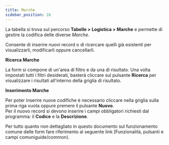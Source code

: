 ```yaml
---
title: Marche
sidebar_position: 16
---
```


La tabella si trova sul percorso **Tabelle > Logistica > Marche** e permette di gestire la codifica delle diverse *Marche*.

Consente di inserire nuovi record o di ricercare quelli già esistenti per visualizzarli, modificarli oppure cancellarli.

**Ricerca Marche**

La form si compone di un'area di filtro e da una di risultato. Una volta impostati tutti i filtri desiderati, basterà cliccare sul pulsante **Ricerca** per visualizzare i risultati all'interno della griglia di risultato.

**Inserimento Marche**

Per poter inserire nuove codifiche è necessario cliccare nella griglia sulla prima riga vuota oppure premere il pulsante **Nuovo**.   
Per il nuovo record si devono inserire i campi obbligatori richiesti dal programma: il **Codice** e la **Descrizione**.

Per tutto quanto non dettagliato in questo documento sul funzionamento comune delle form fare riferimento al seguente link [Funzionalità, pulsanti e campi comuniguide/common).